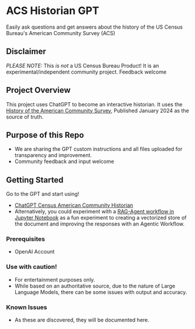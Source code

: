 # ACS Historian GPT
Easily ask questions and get answers about the history of the US Census Bureau's American Community Survey (ACS) 

## Disclaimer
*PLEASE NOTE:* This *is not* a US Census Bureau Product! It is an experimental/independent community project. Feedback welcome

## Project Overview

This project uses ChatGPT to become an interactive historian. It uses the [History of the American Community Survey](https://www2.census.gov/library/publications/2024/acs/history-of-the-acs.pdf), Published January 2024 as the source of truth.

## Purpose of this Repo

- We are sharing the GPT custom instructions and all files uploaded for transparency and improvement.
- Community feedback and input welcome

## Getting Started

Go to the GPT and start using!
- [ChatGPT Census American Community Historian](https://chatgpt.com/g/g-hQflg8L4X-american-community-survey-historian)
- Alternatively, you could experiment with a [RAG-Agent workflow in Jupyter Notebook](https://github.com/brockwebb/acs-historian-gpt/blob/main/AgenticRAGWorkflow-ACSHistorian.ipynb) as a fun experiment to creating a vectorized store of the document and improving the responses with an Agentic Workflow.

### Prerequisites
- OpenAI Account 

### Use with caution!
- For entertainment purposes only.
- While based on an authoritative source, due to the nature of Large Language Models, there can be some issues with output and accuracy.

### Known Issues
- As these are discovered, they will be documented here.


